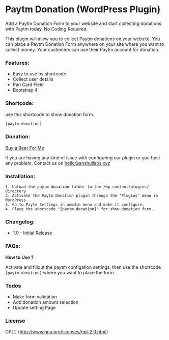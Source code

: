 # Paytm Donation (WordPress Plugin)

Add a Paytm Donation Form to your website and start collecting donations with Paytm today. No Coding Required.

This plugin will allow you to collect Paytm donations on your website.
You can place a Paytm Donation Form anywhere on your site where you want to collect money. Your customers can use their Paytm account for donation.

### Features:
- Easy to use by shortcode
- Collect user details
- Pan Card Field
- Bootstrap 4 

### Shortcode:
use this shortcode to show donation form.
```sh
[paytm-donation]
```

### Donation:
<a href="http://www.paypal.me/anshulgangrade" rel="nofollow">Buy a Beer For Me</a>

If you are having any kind of issue with configuring our plugin or you face any problem, Contact us on hello@anshullabs.xyz

### Installation:
    1. Upload the paytm-donation folder to the /wp-content/plugins/ directory
    2. Activate the Paytm Donation plugin through the 'Plugins' menu in WordPress
    3. Go to Paytm Settings in admdin menu and make it configure.
    4. Place the shortcode "[paytm-donation]" for show donation form.

### Changelog: 
* 1.0 - Initial Release

### FAQs:
**How to Use ?** 

Activate and fillout the paytm configation settings, then use the shortcode `[paytm-donation]` where you want to place the form. 

### Todos
 - Make form validation
 - Add donation amount selection
 - Update setting Page

### License
GPL2 (http://www.gnu.org/licenses/gpl-2.0.html)
